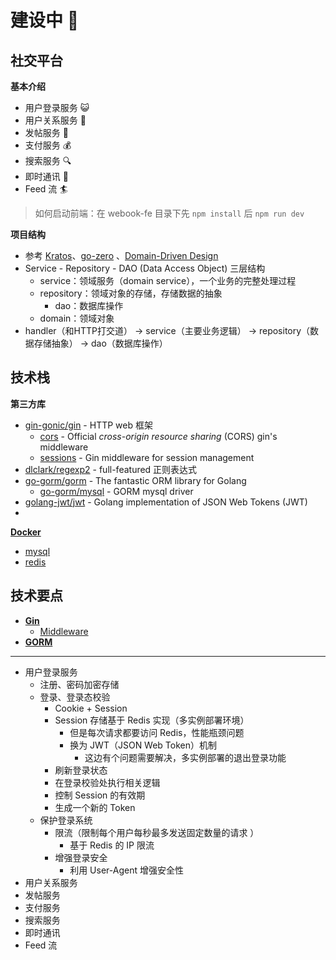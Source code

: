 # 建设中 🔨

## 社交平台

**基本介绍**

* 用户登录服务 😺
* 用户关系服务 🧩
* 发帖服务 📃
* 支付服务 💰
* 搜索服务 🔍
* 即时通讯 💬
* Feed 流 🏄

> 如何启动前端：在 webook-fe 目录下先 `npm install` 后 `npm run dev`

**项目结构**

* 参考 [Kratos](https://go-kratos.dev/)、[go-zero](https://go-zero.dev/) 、[Domain-Driven Design](https://zhuanlan.zhihu.com/p/91525839)
* Service - Repository - DAO (Data Access Object) 三层结构 
  * service：领域服务（domain service），一个业务的完整处理过程
  * repository：领域对象的存储，存储数据的抽象
    * dao：数据库操作
  * domain：领域对象
* handler（和HTTP打交道） → service（主要业务逻辑） → repository（数据存储抽象） → dao（数据库操作）

## 技术栈

**第三方库**

* [gin-gonic/gin](https://github.com/gin-gonic/gin) - HTTP web 框架
  * [cors](https://github.com/gin-contrib/cors) -  Official *cross-origin resource sharing* (CORS) gin's middleware
  * [sessions](https://github.com/gin-contrib/sessions) - Gin middleware for session management
* [dlclark/regexp2](https://github.com/dlclark/regexp2) - full-featured 正则表达式
* [go-gorm/gorm](https://github.com/go-gorm/gorm) - The fantastic ORM library for Golang
  * [go-gorm/mysql](https://github.com/go-gorm/mysql) - GORM mysql driver
* [golang-jwt/jwt](https://github.com/golang-jwt/jwt) - Golang implementation of JSON Web Tokens (JWT)
* 

**[Docker](https://www.docker.com/)**

* [mysql](https://hub.docker.com/_/mysql)
* [redis](https://hub.docker.com/_/redis)

## 技术要点

* **[Gin](https://gin-gonic.com/zh-cn/docs/)**
  * [Middleware](https://github.com/gin-gonic/contrib)
* **[GORM](https://gorm.io/zh_CN/)** 

***

* 用户登录服务
  * 注册、密码加密存储
  * 登录、登录态校验
    * Cookie + Session
    * Session 存储基于 Redis 实现（多实例部署环境）
      * 但是每次请求都要访问 Redis，性能瓶颈问题
      * 换为 JWT（JSON Web Token）机制
        * 这边有个问题需要解决，多实例部署的退出登录功能
    *   刷新登录状态
      * 在登录校验处执行相关逻辑
      * 控制 Session 的有效期
      * 生成一个新的 Token
  * 保护登录系统
    * 限流（限制每个用户每秒最多发送固定数量的请求  ）
      * 基于 Redis 的 IP 限流
    * 增强登录安全
      * 利用 User-Agent 增强安全性  
* 用户关系服务
* 发帖服务
* 支付服务
* 搜索服务 
* 即时通讯
* Feed 流 